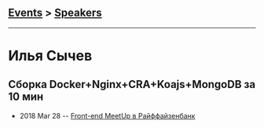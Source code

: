 ## [Events](../README.md) > [Speakers](../speakers.md)
---

# Илья Сычев

## Cборка Docker+Nginx+CRA+Koajs+MongoDB за 10 мин
- 2018 Mar 28 -- [Front-end MeetUp в Райффайзенбанк](https://youtu.be/5zPbydsnLoE?t=1h54m1s)    

